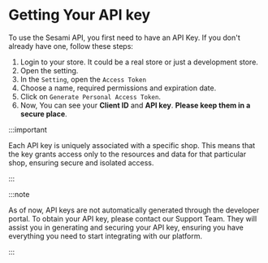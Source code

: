 # Getting Your API key

To use the Sesami API, you first need to have an API Key. If you don't already have one, follow these steps:

1. Login to your store. It could be a real store or just a  development store.
2. Open the setting.
3. In the `Setting`, open the `Access Token`
4. Choose a name, required permissions and expiration date.
5. Click on `Generate Personal Access Token`.
6. Now, You can see your **Client ID** and **API key**. **Please keep them in a secure place**.


:::important

Each API key is uniquely associated with a specific shop. This means that the key grants access only to the resources and data for that particular shop, ensuring secure and isolated access.

:::


:::note

As of now, API keys are not automatically generated through the developer portal. To obtain your API key, please contact our Support Team. They will assist you in generating and securing your API key, ensuring you have everything you need to start integrating with our platform.

:::




